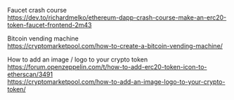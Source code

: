 Faucet crash course  
https://dev.to/richardmelko/ethereum-dapp-crash-course-make-an-erc20-token-faucet-frontend-2m43

Bitcoin vending machine  
https://cryptomarketpool.com/how-to-create-a-bitcoin-vending-machine/

How to add an image / logo to your crypto token  
https://forum.openzeppelin.com/t/how-to-add-erc20-token-icon-to-etherscan/3491  
https://cryptomarketpool.com/how-to-add-an-image-logo-to-your-crypto-token/
